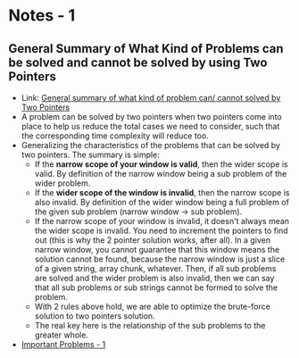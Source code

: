# Notes - 1

## General Summary of What Kind of Problems can be solved and cannot be solved by using Two Pointers

- Link: [General summary of what kind of problem can/ cannot solved by Two Pointers](https://leetcode.com/problems/subarray-sum-equals-k/solutions/301242/general-summary-of-what-kind-of-problem-3py46)
- A problem can be solved by two pointers when two pointers come into place to help us reduce the total cases we need to consider, such that the corresponding time complexity will reduce too.
- Generalizing the characteristics of the problems that can be solved by two pointers. The summary is simple:
  - If the **narrow scope of your window is valid**, then the wider scope is valid. By definition of the narrow window being a sub problem of the wider problem.
  - If the **wider scope of the window is invalid**, then the narrow scope is also invalid. By definition of the wider window being a full problem of the given sub problem (narrow window -> sub problem).
  - If the narrow scope of your window is invalid, it doesn't always mean the wider scope is invalid. You need to increment the pointers to find out (this is why the 2 pointer solution works, after all). In a given narrow window, you cannot guarantee that this window means the solution cannot be found, because the narrow window is just a slice of a given string, array chunk, whatever. Then, if all sub problems are solved and the wider problem is also invalid, then we can say that all sub problems or sub strings cannot be formed to solve the problem.
  - With 2 rules above hold, we are able to optimize the brute-force solution to two pointers solution.
  - The real key here is the relationship of the sub problems to the greater whole.
- [Important Problems - 1](https://leetcode.com/discuss/post/1094290/custom-comparator-function-cpp-by-rohanp-8u47/)
